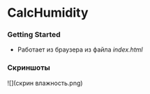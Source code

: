 # CalcHumidity

### Getting Started
* Работает из браузера из файла *index.html*

### Скриншоты
![](скрин влажность.png)
